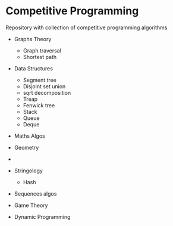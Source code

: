 # Competitive Programming

Repository with collection of competitive programming algorithms

- Graphs Theory
  - Graph traversal
  - Shortest path

- Data Structures
  - Segment tree
  - Disjoint set union
  - sqrt decomposition
  - Treap
  - Fenwick tree
  - Stack
  - Queue
  - Deque

- Maths Algos

- Geometry
- 
- Stringology
  - Hash
- Sequences algos

- Game Theory

- Dynamic Programming

